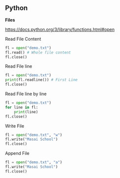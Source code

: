 ## Python

**Files**

https://docs.python.org/3/library/functions.html#open

Read File Content

```python
fl = open("demo.txt")
fl.read() # Whole file content
fl.close()
```

Read File line

```python
fl = open("demo.txt")
print(fl.readline()) # First Line
fl.close()
```

Read File line by line

```python
fl = open("demo.txt")
for line in fl:
    print(line)
fl.close()
```

Write File

```python
fl = open("demo.txt", "w")
fl.write("Masai School")
fl.close()
```

Append File

```python
fl = open("demo.txt", "a")
fl.write("Masai School")
fl.close()
```
